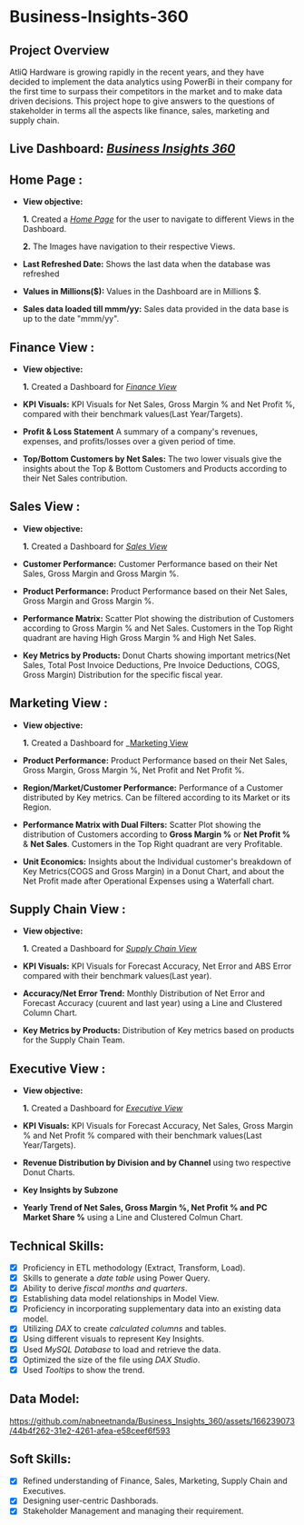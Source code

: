 # Business-Insights-360
## Project Overview

AtliQ Hardware is growing rapidly in the recent years, and they have decided to implement the data analytics using PowerBi in their company for the first time to surpass their competitors in the market and to make data driven decisions. This project hope to give answers to the questions of stakeholder in terms all the aspects like finance, sales, marketing and supply chain.

## Live Dashboard: _[Business Insights 360](https://app.powerbi.com/groups/me/reports/b9b73142-1fe0-4edc-9c08-9c1c4b974978/ReportSection88809ce00d654ee530e6?experience=power-bi)_
## Home Page :


- **View objective:** 

    **1.** Created a _[Home Page](https://github.com/nabneetnanda/Business_Insights_360/blob/main/Home%20Page_BI360.pdf)_ for the user to navigate to different Views in the Dashboard.

    **2.** The Images have navigation to their respective Views.

- **Last Refreshed Date:** Shows the last data when the database was refreshed

- **Values in Millions($):** Values in the Dashboard are in Millions $.

- **Sales data loaded till mmm/yy:** Sales data provided in the data base is up to the date "mmm/yy".


## Finance View :

- **View objective:** 

    **1.** Created a Dashboard for _[Finance View](https://github.com/nabneetnanda/Business_Insights_360/blob/main/Finance%20View_BI360.pdf)_

- **KPI Visuals:** KPI Visuals for Net Sales, Gross Margin % and Net Profit %, compared with their benchmark values(Last Year/Targets).

- **Profit & Loss Statement** A summary of a company's revenues, expenses, and profits/losses over a given period of time.

- **Top/Bottom Customers by Net Sales:** The two lower visuals give the insights about the Top & Bottom Customers and Products according to their Net Sales contribution.

## Sales View :

- **View objective:** 

    **1.** Created a Dashboard for _[Sales View](https://github.com/nabneetnanda/Business_Insights_360/blob/main/Sales%20View_BI360.pdf)_
  
- **Customer Performance:** Customer Performance based on their Net Sales, Gross Margin and Gross Margin %.

- **Product Performance:** Product Performance based on their Net Sales, Gross Margin and Gross Margin %.

- **Performance Matrix:** Scatter Plot showing the distribution of Customers according to Gross Margin % and Net Sales. Customers in the Top Right quadrant are having High Gross Margin % and High Net Sales.

- **Key Metrics by Products:** Donut Charts showing important metrics(Net Sales, Total Post Invoice Deductions, Pre Invoice Deductions, COGS, Gross Margin) Distribution for the specific fiscal year.

## Marketing View :

- **View objective:** 

    **1.** Created a Dashboard for _[Marketing View](https://github.com/nabneetnanda/Business_Insights_360/blob/main/Marketing%20View1_360.pdf)

- **Product Performance:** Product Performance based on their Net Sales, Gross Margin, Gross Margin %, Net Profit and Net Profit %.
  
- **Region/Market/Customer Performance:** Performance of a Customer distributed by Key metrics. Can be filtered according to its Market or its Region.

- **Performance Matrix with Dual Filters:** Scatter Plot showing the distribution of Customers according to **Gross Margin %** or **Net Profit %** & **Net Sales**. Customers in the Top Right quadrant are very Profitable.

- **Unit Economics:** Insights about the Individual customer's breakdown of Key Metrics(COGS and Gross Margin) in a Donut Chart, and about the Net Profit made after Operational Expenses using a Waterfall chart.

## Supply Chain View :

- **View objective:** 

    **1.** Created a Dashboard for _[Supply Chain View](https://github.com/nabneetnanda/Business_Insights_360/blob/main/Supply%20Chain_BI360.pdf)_

- **KPI Visuals:** KPI Visuals for Forecast Accuracy, Net Error and ABS Error compared with their benchmark values(Last year).

- **Accuracy/Net Error Trend:** Monthly Distribution of Net Error and Forecast Accuracy (cuurent and last year) using a Line and Clustered Column Chart.

- **Key Metrics by Products:** Distribution of Key metrics based on products for the Supply Chain Team.

## Executive View :

- **View objective:** 

    **1.** Created a Dashboard for _[Executive View](https://github.com/nabneetnanda/Business_Insights_360/blob/main/Executive%20View_BI360.pdf)_

- **KPI Visuals:** KPI Visuals for Forecast Accuracy, Net Sales, Gross Margin % and Net Profit % compared with their benchmark values(Last Year/Targets).

- **Revenue Distribution by Division and by Channel** using two respective Donut Charts.

- **Key Insights by Subzone**

- **Yearly Trend of Net Sales, Gross Margin %, Net Profit % and PC Market Share %** using a Line and Clustered Colmun Chart.

## Technical Skills:
- [x]	Proficiency in ETL methodology (Extract, Transform, Load).
- [x]	Skills to generate a *date table* using Power Query.
- [x]	Ability to derive *fiscal months and quarters*.
- [x]	Establishing data model relationships in Model View.
- [x]	Proficiency in incorporating supplementary data into an existing data model.
- [x]	Utilizing *DAX* to create *calculated columns* and tables.
- [x]	Using different visuals to represent Key Insights.
- [x]	Used *MySQL Database* to load and retrieve the data.
- [x]	Optimized the size of the file using *DAX Studio*.
- [x]	Used *Tooltips* to show the trend.

## Data Model:

https://github.com/nabneetnanda/Business_Insights_360/assets/166239073/44b4f262-31e2-4261-afea-e58ceef6f593


## Soft Skills:
- [x]	Refined understanding of Finance, Sales, Marketing, Supply Chain and Executives.
- [x]	Designing user-centric Dashborads.
- [x]	Stakeholder Management and managing their requirement.
